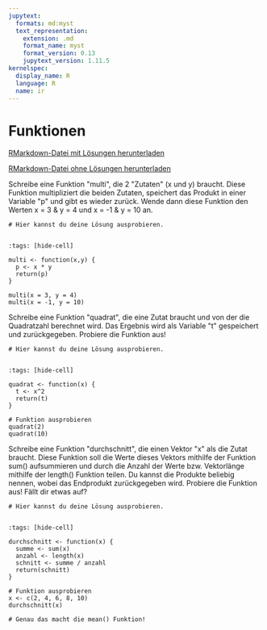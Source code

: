 ```yaml
---
jupytext:
  formats: md:myst
  text_representation:
    extension: .md
    format_name: myst
    format_version: 0.13
    jupytext_version: 1.11.5
kernelspec:
  display_name: R
  language: R
  name: ir
---
```


# Funktionen

<a href=https://raw.githubusercontent.com/Methods-Berlin/RTraining/main/Aufgaben_rmd/Funktionen.Rmd download=Funktionen.Rmd>RMarkdown-Datei mit Lösungen herunterladen</a>


<a href=https://raw.githubusercontent.com/Methods-Berlin/RTraining/Rmd_ohne_Loesung/Rmd_ohne_Loesungen/Funktionen.Rmd download=Funktionen.Rmd>RMarkdown-Datei ohne Lösungen herunterladen</a>



Schreibe eine Funktion "multi", die 2 "Zutaten" (x und y) braucht. Diese Funktion multipliziert die beiden Zutaten, speichert das Produkt in einer Variable "p" und gibt es wieder zurück. Wende dann diese Funktion den Werten x = 3 & y = 4 und x = -1 & y = 10 an. 

```{code-cell} r
# Hier kannst du deine Lösung ausprobieren.


```

<!-- loesung: start-->


```{code-cell} r
:tags: [hide-cell]

multi <- function(x,y) {
  p <- x * y
  return(p)
}

multi(x = 3, y = 4)
multi(x = -1, y = 10)

```


<!-- loesung: ende-->


Schreibe eine Funktion "quadrat", die eine Zutat braucht und von der die Quadratzahl berechnet wird. Das Ergebnis wird als Variable "t" gespeichert und zurückgegeben. Probiere die Funktion aus! 

```{code-cell} r
# Hier kannst du deine Lösung ausprobieren.


```

<!-- loesung: start-->


```{code-cell} r
:tags: [hide-cell]

quadrat <- function(x) {
  t <- x^2
  return(t)
}

# Funktion ausprobieren
quadrat(2)
quadrat(10)

```


<!-- loesung: ende-->


Schreibe eine Funktion "durchschnitt", die einen Vektor "x" als die Zutat braucht. Diese Funktion soll die Werte dieses Vektors mithilfe der Funktion sum() aufsummieren und durch die Anzahl der Werte bzw. Vektorlänge mithilfe der length() Funktion teilen. Du kannst die Produkte beliebig nennen, wobei das Endprodukt zurückgegeben wird. Probiere die Funktion aus! Fällt dir etwas auf? 


```{code-cell} r
# Hier kannst du deine Lösung ausprobieren.


```

<!-- loesung: start-->


```{code-cell} r
:tags: [hide-cell]

durchschnitt <- function(x) {
  summe <- sum(x)
  anzahl <- length(x)
  schnitt <- summe / anzahl
  return(schnitt)
}

# Funktion ausprobieren
x <- c(2, 4, 6, 8, 10)
durchschnitt(x) 

# Genau das macht die mean() Funktion! 

```


<!-- loesung: ende-->


